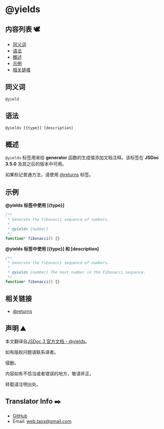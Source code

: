 # @yields

## 内容列表 🕊️

* [同义词](#Synonyms "Synonyms")
* [语法](#syntax "syntax")
* [概述](#overview "overview")
* [示例](#examples "examples")
* [相关链接](#related "related links")

## <span id="Synonyms">同义词</span>

`@yield`

## <span id="syntax">语法</span>

`@yields [{type}] [description]`

## <span id="overview">概述</span>

`@yields` 标签用来给 **generator** 函数的生成值添加文档注释。该标签在 **JSDoc 3.5.0** 及其之后的版本中可用。

如果标记普通方法，请使用 [@returns](https://ninjiahub.github.io/JSDoc/docs/tags/returns "tag @returns") 标签。

## <span id="examples">示例</span>

**@yields 标签中使用 [{type}]**

```javascript
/**
 * Generate the Fibonacci sequence of numbers.
 *
 * @yields {number}
 */
function* fibonacci() {}
```

**@yields 标签中使用 [{type}] 和 [description]**

```javascript
/**
 * Generate the Fibonacci sequence of numbers.
 *
 * @yields {number} The next number in the Fibonacci sequence.
 */
function* fibonacci() {}
```

## <span id="related">相关链接</span>

* [@returns](https://ninjiahub.github.io/JSDoc/docs/tags/returns "tag @returns")

## 声明 ⛰️

本文翻译自[JSDoc 3 官方文档 - @yields](http://usejsdoc.org/tags-yields.html "tag @yields")。

如有版权问题请联系译者。

侵删。

内容如有不恰当或者错误的地方，敬请斧正。

转载请注明出处。

## Translator Info ✒️

* [GitHub](https://github.com/Tao-Quixote)
* Email: <web.taox@gmail.com>